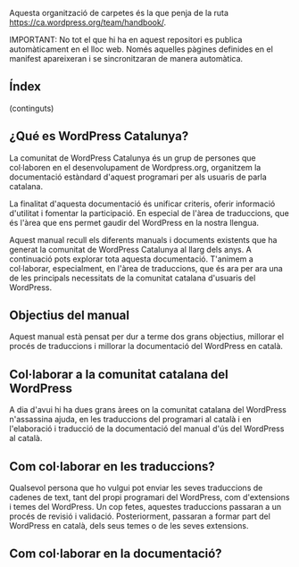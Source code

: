 Aquesta organització de carpetes és la que penja de la ruta https://ca.wordpress.org/team/handbook/.

IMPORTANT: No tot el que hi ha en aquest repositori es publica automàticament en el lloc web. Només aquelles pàgines definides en el manifest apareixeran i se sincronitzaran de manera automàtica.

## Índex

(continguts)

## ¿Qué es WordPress Catalunya?
La comunitat de WordPress Catalunya és un grup de persones que col·laboren en el desenvolupament de Wordpress.org, organitzem la documentació estàndard d'aquest programari per als usuaris de parla catalana.

La finalitat d'aquesta documentació és unificar criteris, oferir informació d'utilitat i fomentar la participació. En especial de l'àrea de traduccions, que és l'àrea que ens permet gaudir del WordPress en la nostra llengua.

Aquest manual recull els diferents manuals i documents existents que ha generat la comunitat de WordPress Catalunya al llarg dels anys. A continuació pots explorar tota aquesta documentació. T'animem a col·laborar, especialment, en l'àrea de traduccions, que és ara per ara una de les principals necessitats de la comunitat catalana d'usuaris del WordPress.

## Objectius del manual

Aquest manual està pensat per dur a terme dos grans objectius, millorar el procés de traduccions i millorar la documentació del WordPress en català.

## Col·laborar a la comunitat catalana del WordPress

A dia d'avui hi ha dues grans àrees on la comunitat catalana del WordPress n'assassina ajuda, en les traduccions del programari al català i en l'elaboració i traducció de la documentació del manual d'ús del WordPress al català.

## Com col·laborar en les traduccions?

Qualsevol persona que ho vulgui pot enviar les seves traduccions de cadenes de text, tant del propi programari del WordPress, com d'extensions i temes del WordPress. Un cop fetes, aquestes traduccions passaran a un procés de revisió i validació. Posteriorment, passaran a formar part del WordPress en català, dels seus temes o de les seves extensions.

## Com col·laborar en la documentació?
